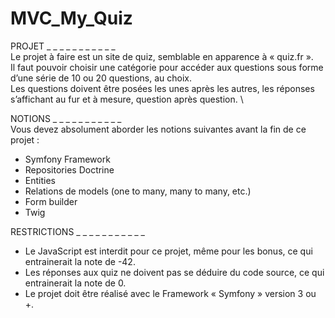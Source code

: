 # MVC_My_Quiz

PROJET _ _ _ _ _ _ _ _ _ _ _\
Le projet à faire est un site de quiz, semblable en apparence à « quiz.fr ». \
Il faut pouvoir choisir une catégorie pour accéder aux questions sous forme d’une série de 10 ou 20 questions, au choix. \
Les questions doivent être posées les unes après les autres, les réponses s’affichant au fur et à mesure, question après question. \

NOTIONS _ _ _ _ _ _ _ _ _ _ _\
Vous devez absolument aborder les notions suivantes avant la fin de ce projet :
* Symfony Framework
* Repositories Doctrine
* Entities
* Relations de models (one to many, many to many, etc.)
* Form builder
* Twig

RESTRICTIONS _ _ _ _ _ _ _ _ _ _ _
* Le JavaScript est interdit pour ce projet, même pour les bonus, ce qui entrainerait la note de -42.
* Les réponses aux quiz ne doivent pas se déduire du code source, ce qui entrainerait la note de 0.
* Le projet doit être réalisé avec le Framework « Symfony » version 3 ou +.
